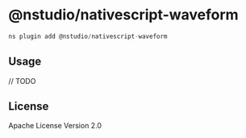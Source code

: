 # @nstudio/nativescript-waveform

```javascript
ns plugin add @nstudio/nativescript-waveform
```

## Usage

// TODO

## License

Apache License Version 2.0
